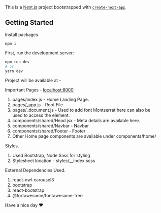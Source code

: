 This is a [Next.js](https://nextjs.org/) project bootstrapped with [`create-next-app`](https://github.com/vercel/next.js/tree/canary/packages/create-next-app).

## Getting Started
Install packages 
```
npm i
```

First, run the development server:

```bash
npm run dev
# or
yarn dev
```

Project will be available at - 

Important Pages - [localhost:8000](http://localhost:8000/)

1. pages/index.js - Home Landing Page.
2. pages/_app.js - Root File
3. pages/_document.js - Used to add font Montserrat here can also be used to access the <html> element.
4. components/shared/Head.jsx - Meta details are available here.
5. components/shared/Navbar - Navbar
6. components/shared/Footer - Footer
7. Other Home page components are available under components/home/
  
Styles.

1. Used Bootstrap, Node Sass for styling
2. Stylesheet location - styles/__index.scss
  
External Dependencies Used.
  
 1. react-owl-carousel3
 2. bootstrap
 3. react-bootstrap
 4. @fortawesome/fontawesome-free
  
 Have a nice day ❤
  
  
